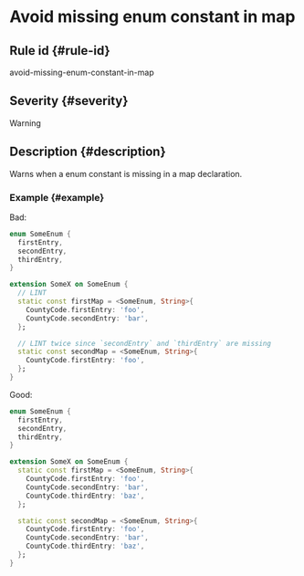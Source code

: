 # Avoid missing enum constant in map

## Rule id {#rule-id}

avoid-missing-enum-constant-in-map

## Severity {#severity}

Warning

## Description {#description}

Warns when a enum constant is missing in a map declaration.

### Example {#example}

Bad:

```dart
enum SomeEnum {
  firstEntry,
  secondEntry,
  thirdEntry,
}

extension SomeX on SomeEnum {
  // LINT
  static const firstMap = <SomeEnum, String>{
    CountyCode.firstEntry: 'foo',
    CountyCode.secondEntry: 'bar',
  };

  // LINT twice since `secondEntry` and `thirdEntry` are missing
  static const secondMap = <SomeEnum, String>{
    CountyCode.firstEntry: 'foo',
  };
}
```

Good:

```dart
enum SomeEnum {
  firstEntry,
  secondEntry,
  thirdEntry,
}

extension SomeX on SomeEnum {
  static const firstMap = <SomeEnum, String>{
    CountyCode.firstEntry: 'foo',
    CountyCode.secondEntry: 'bar',
    CountyCode.thirdEntry: 'baz',
  };

  static const secondMap = <SomeEnum, String>{
    CountyCode.firstEntry: 'foo',
    CountyCode.secondEntry: 'bar',
    CountyCode.thirdEntry: 'baz',
  };
}
```

